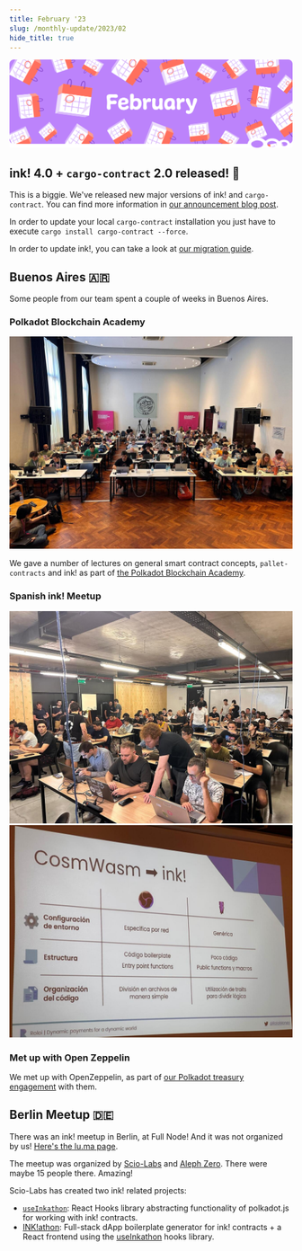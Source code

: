 ```yaml
---
title: February '23
slug: /monthly-update/2023/02
hide_title: true
---
```


![Monthly Update Feb Title Picture](/img/title/monthly-update-feb.svg)

## ink! 4.0 + `cargo-contract` 2.0 released! 🥳

This is a biggie. We've released new major versions of ink! and `cargo-contract`.
You can find more information in [our announcement blog post](https://www.parity.io/we-just-released-ink-4-0).

In order to update your local `cargo-contract` installation you just have
to execute `cargo install cargo-contract --force`.

In order to update ink!, you can take a look at
[our migration guide](../../faq/migrating-from-ink-3-to-4.md).

## Buenos Aires 🇦🇷

Some people from our team spent a couple of weeks in Buenos Aires. 

### Polkadot Blockchain Academy

<img src="/img/monthly-update/ba-academy.jpeg" className="titlePic" />

We gave a number of lectures on general smart contract concepts,
`pallet-contracts` and ink! as part of
[the Polkadot Blockchain Academy](https://polkadot.network/development/academy/).

### Spanish ink! Meetup

<img src="/img/monthly-update/ba-meetup.jpeg" className="titlePic" />

<img src="/img/monthly-update/ba-meetup1.jpeg" className="titlePic" />

### Met up with Open Zeppelin

We met up with OpenZeppelin, as part of [our Polkadot treasury engagement](https://polkadot.polkassembly.io/treasury/190)
with them.

## Berlin Meetup 🇩🇪

There was an ink! meetup in Berlin, at Full Node! And it was not organized by us!
[Here's the lu.ma page](https://lu.ma/inkathon-meetup).

The meetup was organized by [Scio-Labs](https://scio.xyz) and [Aleph Zero](https://alephzero.org).
There were maybe 15 people there. Amazing!

Scio-Labs has created two ink! related projects:

* [`useInkathon`](https://github.com/scio-labs/use-inkathon): React Hooks library abstracting
  functionality of polkadot.js for working with ink! contracts.
* [INK!athon](https://inkathon.xyz/): Full-stack dApp boilerplate generator for ink! contracts + 
  a React frontend using the [useInkathon](https://github.com/scio-labs/use-inkathon) hooks library.